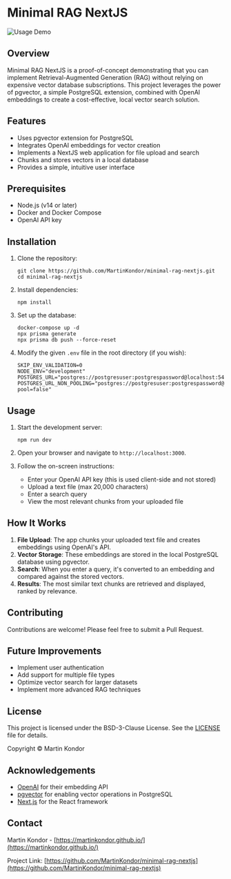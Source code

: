 # Minimal RAG NextJS

![Usage Demo](./docs/usage.gif)

## Overview

Minimal RAG NextJS is a proof-of-concept demonstrating that you can implement Retrieval-Augmented Generation (RAG) without relying on expensive vector database subscriptions. This project leverages the power of pgvector, a simple PostgreSQL extension, combined with OpenAI embeddings to create a cost-effective, local vector search solution.

## Features

- Uses pgvector extension for PostgreSQL
- Integrates OpenAI embeddings for vector creation
- Implements a NextJS web application for file upload and search
- Chunks and stores vectors in a local database
- Provides a simple, intuitive user interface

## Prerequisites

- Node.js (v14 or later)
- Docker and Docker Compose
- OpenAI API key

## Installation

1. Clone the repository:

   ```
   git clone https://github.com/MartinKondor/minimal-rag-nextjs.git
   cd minimal-rag-nextjs
   ```

2. Install dependencies:

   ```
   npm install
   ```

3. Set up the database:

   ```
   docker-compose up -d
   npx prisma generate
   npx prisma db push --force-reset
   ```

4. Modify the given `.env` file in the root directory (if you wish):
   ```
   SKIP_ENV_VALIDATION=0
   NODE_ENV="development"
   POSTGRES_URL="postgres://postgresuser:postgrespassword@localhost:54322"
   POSTGRES_URL_NON_POOLING="postgres://postgresuser:postgrespassword@localhost:54322?pool=false"
   ```

## Usage

1. Start the development server:

   ```
   npm run dev
   ```

2. Open your browser and navigate to `http://localhost:3000`.

3. Follow the on-screen instructions:
   - Enter your OpenAI API key (this is used client-side and not stored)
   - Upload a text file (max 20,000 characters)
   - Enter a search query
   - View the most relevant chunks from your uploaded file

## How It Works

1. **File Upload**: The app chunks your uploaded text file and creates embeddings using OpenAI's API.
2. **Vector Storage**: These embeddings are stored in the local PostgreSQL database using pgvector.
3. **Search**: When you enter a query, it's converted to an embedding and compared against the stored vectors.
4. **Results**: The most similar text chunks are retrieved and displayed, ranked by relevance.

## Contributing

Contributions are welcome! Please feel free to submit a Pull Request.

## Future Improvements

- Implement user authentication
- Add support for multiple file types
- Optimize vector search for larger datasets
- Implement more advanced RAG techniques

## License

This project is licensed under the BSD-3-Clause License. See the [LICENSE](LICENSE) file for details.

Copyright © Martin Kondor

## Acknowledgements

- [OpenAI](https://openai.com/) for their embedding API
- [pgvector](https://github.com/pgvector/pgvector) for enabling vector operations in PostgreSQL
- [Next.js](https://nextjs.org/) for the React framework

## Contact

Martin Kondor - [https://martinkondor.github.io/](https://martinkondor.github.io/)

Project Link: [https://github.com/MartinKondor/minimal-rag-nextjs](https://github.com/MartinKondor/minimal-rag-nextjs)
